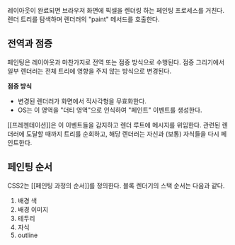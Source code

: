 레이아웃이 완료되면 브라우저 화면에 픽셀을 렌더링 하는 페인팅 프로세스를 거친다. 렌더 트리를 탐색하며 렌더러의 "paint" 메서드를 호출한다.

## 전역과 점증

페인팅은 레이아웃과 마찬가지로 전역 또는 점증 방식으로 수행된다. 점증 그리기에서 일부 렌더러는 전체 트리에 영향을 주지 않는 방식으로 변경된다.

**점증 방식**
- 변경된 렌더러가 화면에서 직사각형을 무효화한다.
- OS는 이 영역을 "더티 영역"으로 인식하여 "페인트" 이벤트를 생성한다.

[[프레젠테이션]]은 이 이벤트들을 감지하고 렌더 루트에 메시지를 위임한다. 관련된 렌더러에 도달할 때까지 트리를 순회하고, 해당 렌더러는 자신과 (보통) 자식들을 다시 페인트한다.

## 페인팅 순서

CSS2는 [[페인팅 과정의 순서]]를 정의한다. 블록 렌더기의 스택 순서는 다음과 같다.

1. 배경 색
2. 배경 이미지
3. 테두리
4. 자식
5. outline


